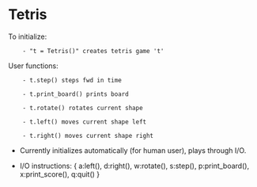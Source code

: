 # Tetris


To initialize:

        - "t = Tetris()" creates tetris game 't'

User functions:

        - t.step() steps fwd in time
        
        - t.print_board() prints board
        
        - t.rotate() rotates current shape
        
        - t.left() moves current shape left
        
        - t.right() moves current shape right


- Currently initializes automatically (for human user), plays through I/O.

- I/O instructions: { a:left(), d:right(), w:rotate(), s:step(), p:print_board(), x:print_score(), q:quit() }
